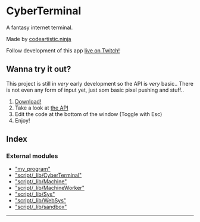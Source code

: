 
CyberTerminal
=============
A fantasy internet terminal.

Made by [codeartistic.ninja](http://the.codeartistic.ninja/)

Follow development of this app [live on Twitch!](https://www.twitch.tv/codeartisticninja)

Wanna try it out?
-----------------
This project is still in _very_ early development so the API is _very_ basic.. There is not even any form of input yet, just som basic pixel pushing and stuff..

 1. [Download!](https://www.dropbox.com/s/fri8azrtcrdsw1d/cyberterminal%200.0.9.exe?dl=0)
 2. Take a look at [the API](./src/script/_lib/rom_api.d.ts)
 3. Edit the code at the bottom of the window (Toggle with Esc)
 4. Enjoy!



## Index

### External modules

* ["my_program"](modules/_my_program_.md)
* ["script/_lib/CyberTerminal"](modules/_script__lib_cyberterminal_.md)
* ["script/_lib/Machine"](modules/_script__lib_machine_.md)
* ["script/_lib/MachineWorker"](modules/_script__lib_machineworker_.md)
* ["script/_lib/Sys"](modules/_script__lib_sys_.md)
* ["script/_lib/WebSys"](modules/_script__lib_websys_.md)
* ["script/_lib/sandbox"](modules/_script__lib_sandbox_.md)



---
